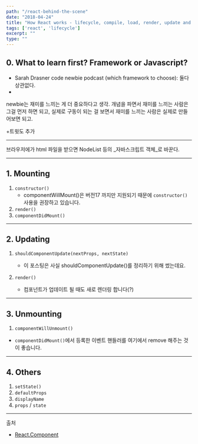 ```yaml
---
path: "/react-behind-the-scene"
date: "2018-04-24"
title: "How React works - lifecycle, compile, load, render, update and how it shows the way we see it"
tags: ['react', 'lifecycle']
excerpt: ""
type: ""
---
```


## 0. What to learn first? Framework or Javascript?

- Sarah Drasner code newbie podcast (which framework to choose): 둘다 상관없다. 
- 

newbie는 재미를 느끼는 게 더 중요하다고 생각. 개념을 파면서 재미를 느끼는 사람은 그걸 먼저 하면 되고, 실제로 구동이 되는 걸 보면서 재미를 느끼는 사람은 실제로 만들어보면 되고.

+트윗도 추가

---

브라우저에가 html 파일을 받으면 NodeList 등의 _자바스크립트 객체_로 바꾼다.

---

## 1. Mounting

1. `constructor()`
    - componentWillMount()은 버전17 까지만 지원되기 때문에 `constructor()` 사용을 권장하고 있습니다.
2. `render()`
3. `componentDidMount()`

---

## 2. Updating

1. `shouldComponentUpdate(nextProps, nextState)`
    - 이 포스팅은 사실 shouldComponentUpdate()를 정리하기 위해 썼는데요.
    
2. `render()`
    - 컴포넌트가 업데이트 될 때도 새로 렌더링 합니다(?)

---

## 3. Unmounting

1. `componentWillUnmount()`
  - `componentDidMount()`에서 등록한 이벤트 핸들러를 여기에서 remove 해주는 것이 좋습니다.

---

## 4. Others

1. `setState()`
2. `defaultProps`
3. `displayName`
4. `props` / `state`

---

출처 
- [React.Component](https://reactjs.org/docs/react-component.html)